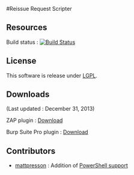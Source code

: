 #Reissue Request Scripter

## Resources

Build status : [![Build Status](https://travis-ci.org/h3xstream/http-script-generator.png)](https://travis-ci.org/h3xstream/http-script-generator)

## License

This software is release under [LGPL](http://www.gnu.org/licenses/lgpl.html).

## Downloads

(Last updated : December 31, 2013)

ZAP plugin : [Download](https://github.com/h3xstream/http-script-generator/blob/gh-pages/releases/zap/scriptgen-alpha-3.zap?raw=true)

Burp Suite Pro plugin : [Download](https://github.com/h3xstream/http-script-generator/blob/gh-pages/releases/burp/scriptgen-burp-plugin-3.jar?raw=true)

## Contributors

-   [mattpresson](https://github.com/mattpresson) : Addition of [PowerShell support](https://github.com/h3xstream/http-script-generator/commit/37cdbbb8e4bcd9ab47ec8b0f5974e29b24737e64)
